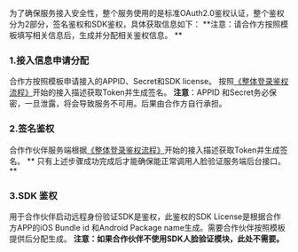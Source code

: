 为了确保服务接入安全性，整个服务使用的是标准OAuth2.0鉴权认证，整个鉴权分为2部分，签名鉴权和SDK鉴权，具体获取信息如下：
**注意：请合作方按照模板填写相关信息后，生成并分配相关鉴权信息。
**

### 1.接入信息申请分配
合作方按照模板申请接入的APPID、Secret和SDK license。 按照[《整体登录鉴权流程》](http://tcecqpoc.fsphere.cn/document/product/295/10117?!preview&lang=cn)开始的接入描述获取Token并生成签名。
**注意**：APPID 和Secret务必保密，一旦泄露，将会导致服务不可用。后果由合作方自行承担。

### 2.签名鉴权
合作作伙伴服务端根据[《整体登录鉴权流程》](http://tcecqpoc.fsphere.cn/document/product/295/10117?!preview&lang=cn)开始的接入描述获取Token并生成签名。
** 只有上述步骤成功完成后才能确保能正常调用人脸验证服务端后台接口。**

### 3.SDK 鉴权
用于合作伙伴启动远程身份验证SDK是鉴权，此鉴权的SDK License是根据合作方APP的iOS Bundle id 和Android Package name生成。需要合作伙伴按照模板提供后分配生成。
**注意：如果合作伙伴不使用SDK人脸验证模块，此处不需要。**